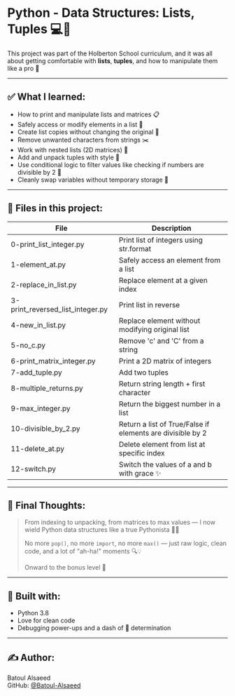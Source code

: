 # Python - Data Structures: Lists, Tuples 💻🐍

This project was part of the Holberton School curriculum, and it was all about getting comfortable with **lists**, **tuples**, and how to manipulate them like a pro 💪

---

## ✅ What I learned:

- How to print and manipulate lists and matrices 📋
- Safely access or modify elements in a list 🧩
- Create list copies without changing the original 🧼
- Remove unwanted characters from strings ✂️
- Work with nested lists (2D matrices) 🧮
- Add and unpack tuples with style 🎁
- Use conditional logic to filter values like checking if numbers are divisible by 2 🚦
- Cleanly swap variables without temporary storage 🔁

---

## 📁 Files in this project:

| File                  | Description                            |
|-----------------------|----------------------------------------|
| 0-print_list_integer.py | Print list of integers using str.format |
| 1-element_at.py        | Safely access an element from a list   |
| 2-replace_in_list.py   | Replace element at a given index       |
| 3-print_reversed_list_integer.py | Print list in reverse     |
| 4-new_in_list.py       | Replace element without modifying original list |
| 5-no_c.py              | Remove 'c' and 'C' from a string       |
| 6-print_matrix_integer.py | Print a 2D matrix of integers     |
| 7-add_tuple.py         | Add two tuples                         |
| 8-multiple_returns.py  | Return string length + first character |
| 9-max_integer.py       | Return the biggest number in a list    |
| 10-divisible_by_2.py   | Return a list of True/False if elements are divisible by 2 |
| 11-delete_at.py        | Delete element from list at specific index |
| 12-switch.py           | Switch the values of a and b with grace ✨ |

---

## 🎉 Final Thoughts:

> From indexing to unpacking, from matrices to max values — I now wield Python data structures like a true Pythonista 🐍✨  
>  
> No more `pop()`, no more `import`, no more `max()` — just raw logic, clean code, and a lot of "ah-ha!" moments 🔍💡  
>  
> Onward to the bonus level 🚀

---

## 💚 Built with:

- Python 3.8
- Love for clean code
- Debugging power-ups and a dash of 💫 determination

---

## ✍️ Author:

Batoul Alsaeed  
GitHub: [@Batoul-Alsaeed](https://github.com/Batoul-Alsaeed)

